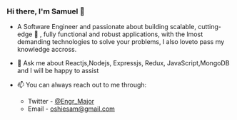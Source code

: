 ### Hi there, I'm Samuel 👋
- A Software Engineer and passionate about building scalable, cutting-edge 💪 , fully functional and robust applications, with the lmost demanding technologies to solve your problems, I also loveto pass my knowledge accross.

- 💬 Ask me about Reactjs,Nodejs, Expressjs, Redux, JavaScript,MongoDB and I will be happy to assist
- 📫 You can always reach out to me through:
    - Twitter - [@Engr_Major](https://twitter.com/Engr_Major)
    - Email - [oshiesam@gmail.com](mailto:oshiesam@gmail.com)
